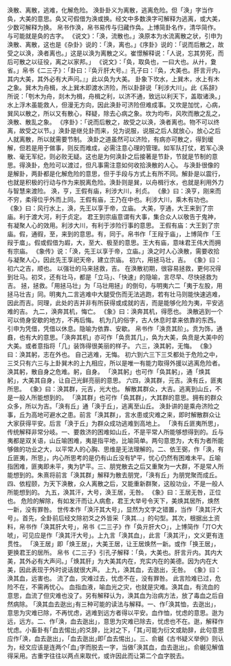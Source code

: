 涣散、离散，逃难，化解危险。
涣卦卦义为离散，逃离危险。但「涣」字当作奂，大美的意思。奂又可假借为涣或换。经文中多数涣字可解释为逃离，或大美，少数可解释为换。
帛书作涣，帛书易传与归藏作奂。上博简卦名作，清华简作。与可能就是奂的古字。
《说文》：「涣，流散也。」涣原本为水流离散之状，引申为涣散、离散，这也是《杂卦》说的：「涣，离也。」《序卦》说的：「说而后散之，故受之以涣，涣者离也。」这是以涣为离散之义。崔憬解释说：「人说，忘其劳死，而后可散之以征役，离之以家邦。」
《说文》：「奂，取奂也，一曰大也。从廾，夐省。」帛书《二三子》：「卦曰：『奂亓肝大号。』孔子曰：『奂，大美也。肝言亓内，其内大美，其外必有大声问。』」此以奂为大美。
卦象下坎水，上巽木，水上有木之象。巽木为舟楫，水上巽木即渡水济险，所以卦辞说「利涉大川」。此《系辞》所说：「刳木为舟，剡木为楫，舟楫之利，以济不通，致远以利天下，盖取诸涣。」水上浮木虽能救人，但漫无方向，因此涣卦可济险但难成事。又坎是加忧，心病，巽风以散之，所以又有散心，释疑，除去心病之象。坎为均布，风吹而散之乱之，涣散、散乱之象。
《序卦》：「说而后散之，故受之以涣，涣者离也。物不可以终离，故受之以节。」涣卦是继兑卦而来，兑为说服，说服之后人就放心，放心之后人就离散，所以就需要节制。
涣卦之道虽然可以济险，有病亦可散之，得到缓解，但若是用于做事，则反而难成，必需注意心理的管理。如军队打仗，若军心涣散、毫无军纪，则必败无疑。这也是为何涣卦之后接著是节卦，节就是节制的意思。得涣卦，危险可以渡过，但凡事需注意如何收拾涣散的人心。
与涣卦很像的是解卦，两卦都是化解危险的意思，但于手段与方式上有所不同。解卦是以震行，也就是积极的行动与作为来脱离危险。涣卦则是巽，以舟楫行水，也就是利用外力与智慧来渡险。
涣，亨，王假有庙，利涉大川，利贞。
《彖》曰：涣亨，刚来而不穷，柔得位乎外而上同。王假有庙，王乃在中也。利涉大川，乘木有功也。
《象》曰：风行水上，涣，先王以享于帝，立庙。
大美，亨通，大王来到了宗庙。利于渡大河，利于贞定。
君王到宗庙意谓有大事，集合众人以敬告于鬼神，有凝聚人心的效用。利涉大川，有利于涉险行事的意思。
王假有庙：大王到了宗庙。假，通徦，至，来到的意思。有，同于。帛书作「王叚于庙」，上博简作「王叚于庿」。假或假借为嘏，大，至大、极至的意思。王大有庙，意味君王伟大而拥有宗庙。
《象传》说：「涣，先王以享于帝，立庙。」涣之时人心涣散，需要收拾与凝聚人心，因此先王享祀天帝，建立宗庙。
初六，用拯马壮，吉。
《象》曰：初六之吉，顺也。
以强壮的马来拯救，吉。
在涣散初期，很容易拯救，更何况得到壮马。初爻，还有壮马，都是「立马」、「快速」的隐喻，言尽早、尽快拯救为吉。
拯，拯救。「用拯马壮」为「马壮用拯」的倒句，与明夷六二「夷于左股，用拯马壮吉」同。明夷九二言逃难中大腿受伤而无法逃跑，若有壮马则能快速逃难，因此而吉。同理，此处的吉并非有所获得或成就的吉，而是能够化险为夷，平安逃难的吉。
九二，涣奔其机，悔亡。
《象》曰：涣奔其机，得愿也。
涣散逃到一个可以倚身安歇的地方，不再后悔。
机为几的俗字，古人休息时拿来依靠的东西。引申为凭借，凭借以休息。隐喻为依靠、安歇。
帛书作「涣贲其阶」。贲为饰，通鼖，也有大的意思。「涣奔其机」亦可作「奂贲其几」，奂为大美，奂贲是大美中的大美。或者意指将「几」装饰得很美丽的样子。
六三，涣其躬，无悔。
《象》曰：涣其躬，志在外也。
自己逃难，无悔。
初六到六三下三爻都处于危险之中，三爻只有六三与上卦巽木的上九相应，所以是唯一有能力取得外援以逃离危险者。涣其躬，散自身之危难。躬，自身。
「涣其躬」也可作「奂其躬」，通「焕其躬」，大美其自身，让自己光鲜亮丽的意思。
六四，涣其群，元吉。涣有丘，匪夷所思。
《象》曰：涣其群，元吉，光大也。
解散其群众，大吉。逃离到山丘，不是一般人所能想到的。
「涣其群」也可作「奂其群」，大其群的意思。拥有的群众众多，所以为吉。「涣有丘」通「涣于丘」，逃离至山丘。
涣卦讲的是乘舟济险之事，丘为高地可避水之患。前言「涣其群」，言水患或灾难之来，即时解散群众让大家获得平安。后言「涣于丘」为群众成功逃难到高地上。
「涣有丘匪夷所思」，传统解释非常分岐。一、要救济的困难如山丘，不是平常人所能够想得到的。丘与夷都是双关语，山丘喻困难，夷是指平地，比喻简单。两句意思为，大有为者所能够做的功业之大，以平常人的心胸、思维是无法理解的。二、依王弼，作「涣，有丘匪夷，所思」，内心所思考的是仍有山丘没有铲平，忧心仍然有困难未平。丘喻指困难，匪夷即未平，夷为铲平。三、朋党散去之后又重聚为一大群，不是常人所能想到的。朱熹将前言「涣其群」解释为散去朋党，「涣有丘」为朋党聚而成丘。四、依程颐，为天下涣散，众人离散之后，又能重新群聚，这般功业，不是一般人所能想到的。
九五，涣其汗，大号，涣王居，无咎。
《象》曰：王居无咎，正位也。
危险的解除，有如发汗而让人病愈，君王大举号令天下，美焕其居所，焕然一新，没有罪咎。
世传本作「涣汗其大号」，显然为文字之错置，当作「涣其汗大号」。首先，全卦前后经文除初爻之外皆采「涣其…」的句型。其次，根据出土资料，帛书作「涣其肝大号」，帛书《二三子》作「奂亓肝大○」，上博简作「丌○大唬」，可见应是作「涣其汗大号」。上九言「涣其血」，此言「涣其汗」，文义更有连贯性。
「涣王居」即「焕王居」，大美王居，让王居焕然一新。或作「换王居」，更换君王的居所。
帛书《二三子》引孔子解释：「奂，大美也。肝言亓内。其内大美，其外必有大声问。」「焕其肝」为大美其内在，充实内在的美德。因为内在大美，因此表现于外时说话就很大声。
上九，涣其血，去逖出，无咎。
《象》曰：涣其血，远害也。
流了血，灾难过去，忧虑不在，没有罪咎。
此言险难已过，危险不在，不需再忧心。
血指血液，喻血光之灾，也就是灾难。涣其血，有流血的意思，血流了但灾难也没了。另有解释认为，涣其血为治病方法，放了毒血之后自然病除。
｢涣其血去逖出｣有三种可能的读法与解释。一、作｢涣其恤，去逖出｣，意思为灾难已除，不再忧虑，逃难到远方者得以平安。血作恤，忧虑的意思。逖为远，远方。二、作｢涣，血去逖出｣，意思为灾难已除去，忧虑也不在。逖，解释作忧虑。小畜卦有｢血去惕出｣的爻辞，比对之下，｢其｣可能为衍文或助辞，此句意思应作｢涣，血去逖出｣，｢血去逖出｣即｢血去惕出｣。三、俞樾《古书疑义举例》则认为，经文应该是连两个｢血｣字而脱去一字，当做｢涣其血，血去逖出｣。俞樾见解值得采用。古重字往往以两点来取代，或许因此而让第二个血字脱去。